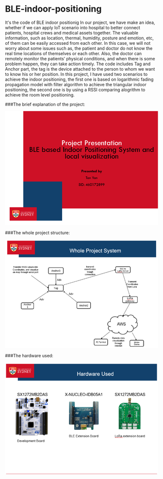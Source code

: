 # BLE-indoor-positioning
It's the code of BLE indoor positionig
In our project, we have make an idea, whether if we can apply IoT scenario into hospital 
to better connect patients, hospital crews and medical assets together. The valuable 
information, such as location, thermal, humidity, posture and emotion, etc, of them can 
be easily accessed from each other. In this case, we will not worry about some issues 
such as, the patient and doctor do not know the real time locations of themselves or 
each other. Also, the doctor can remotely monitor the patients’ physical conditions, and 
when there is some problem happen, they can take action timely. 
The code includes Tag and Anchor part, the tag is the device attached to the person to whom
we want to know his or her position.
In this project, I have used two scenarios to achieve the indoor positioning, the first one
is based on logarithmic fading propagation model with filter algorithm to achieve the 
triangular indoor positioning, the second one is by using a RSSI comparing alogrithm to
achieve the room level positioning.

###The brief explanation of the project:

![Header](https://github.com/OrlandoYan/BLE-based-indoor-positioning-project/blob/master/hh.png )

###The whole project structure:

![The project structure](https://github.com/OrlandoYan/BLE-based-indoor-positioning-project/blob/master/1.png)

###The hardware used:

![The hardware used](https://github.com/OrlandoYan/BLE-based-indoor-positioning-project/blob/master/2.png)
